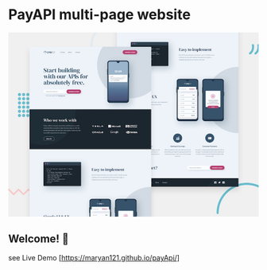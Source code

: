 # PayAPI multi-page website

![Design preview for the PayAPI multi-page website coding challenge](./preview.jpg)

## Welcome! 👋

see Live Demo [https://maryan121.github.io/payApi/]
